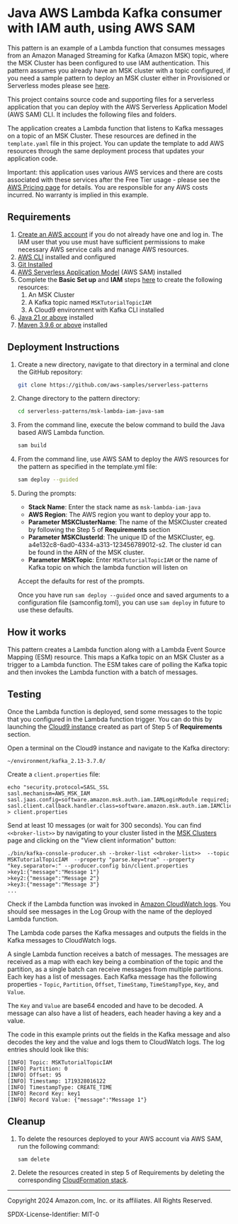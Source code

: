 # Java AWS Lambda Kafka consumer with IAM auth, using AWS SAM

This pattern is an example of a Lambda function that consumes messages from an Amazon Managed Streaming for Kafka (Amazon MSK) topic, where the MSK Cluster has been configured to use IAM authentication. This pattern assumes you already have an MSK cluster with a topic configured, if you need a sample pattern to deploy an MSK cluster either in Provisioned or Serverless modes please see [here](https://github.com/aws-samples/serverless-patterns/tree/main/msk-cfn-sasl-lambda/create-cluster-cfn).

This project contains source code and supporting files for a serverless application that you can deploy with the AWS Serverless Application Model (AWS SAM) CLI. It includes the following files and folders.

The application creates a Lambda function that listens to Kafka messages on a topic of an MSK Cluster. These resources are defined in the `template.yaml` file in this project. You can update the template to add AWS resources through the same deployment process that updates your application code.

Important: this application uses various AWS services and there are costs associated with these services after the Free Tier usage - please see the [AWS Pricing page](https://aws.amazon.com/pricing/) for details. You are responsible for any AWS costs incurred. No warranty is implied in this example.

## Requirements

1. [Create an AWS account](https://portal.aws.amazon.com/gp/aws/developer/registration/index.html) if you do not already have one and log in. The IAM user that you use must have sufficient permissions to make necessary AWS service calls and manage AWS resources.
2. [AWS CLI](https://docs.aws.amazon.com/cli/latest/userguide/install-cliv2.html) installed and configured
3. [Git Installed](https://git-scm.com/book/en/v2/Getting-Started-Installing-Git)
4. [AWS Serverless Application Model](https://docs.aws.amazon.com/serverless-application-model/latest/developerguide/serverless-sam-cli-install.html) (AWS SAM) installed
5. Complete the **Basic Set up** and **IAM** steps [here](https://github.com/aws-samples/serverless-patterns/tree/main/msk-cfn-sasl-lambda/create-cluster-cfn) to create the following resources:
   1. An MSK Cluster 
   2. A Kafka topic named `MSKTutorialTopicIAM`
   3. A Cloud9 environment with Kafka CLI installed
6. [Java 21 or above](https://docs.aws.amazon.com/corretto/latest/corretto-21-ug/downloads-list.html) installed
7. [Maven 3.9.6 or above](https://maven.apache.org/download.cgi) installed

## Deployment Instructions

1. Create a new directory, navigate to that directory in a terminal and clone the GitHub repository:
   ```bash
   git clone https://github.com/aws-samples/serverless-patterns
   ```

2. Change directory to the pattern directory:
   ```bash
   cd serverless-patterns/msk-lambda-iam-java-sam
   ```

3. From the command line, execute the below command to build the Java based AWS Lambda function.
   ```bash
   sam build
   ```

4. From the command line, use AWS SAM to deploy the AWS resources for the pattern as specified in the template.yml file:
   ```bash
   sam deploy --guided
   ```
5. During the prompts:

   * **Stack Name**: Enter the stack name as `msk-lambda-iam-java` 
   * **AWS Region**: The AWS region you want to deploy your app to.
   * **Parameter MSKClusterName**: The name of the MSKCluster created by following the Step 5 of **Requirements** section
   * **Parameter MSKClusterId**: The unique ID of the MSKCluster, eg. a4e132c8-6ad0-4334-a313-123456789012-s2. The cluster id can be found in the ARN of the MSK cluster.
   * **Parameter MSKTopic**: Enter `MSKTutorialTopicIAM` or the name of Kafka topic on which the lambda function will listen on

   Accept the defaults for rest of the prompts. 

   Once you have run `sam deploy --guided` once and saved arguments to a configuration file (samconfig.toml), you can use `sam deploy` in future to use these defaults.

## How it works

This pattern creates a Lambda function along with a Lambda Event Source Mapping (ESM) resource. This maps a Kafka topic on an MSK Cluster as a trigger to a Lambda function. The ESM takes care of polling the Kafka topic and then invokes the Lambda function with a batch of messages.

## Testing

Once the Lambda function is deployed, send some messages to the topic that you configured in the Lambda function trigger. You can do this by launching the [Cloud9 instance](https://console.aws.amazon.com/cloud9control/home) created as part of Step 5 of **Requirements** section.

Open a terminal on the Cloud9 instance and navigate to the Kafka directory:

   ```shell
   ~/environment/kafka_2.13-3.7.0/
   ```
Create a `client.properties` file:

```shell
echo "security.protocol=SASL_SSL
sasl.mechanism=AWS_MSK_IAM
sasl.jaas.config=software.amazon.msk.auth.iam.IAMLoginModule required;
sasl.client.callback.handler.class=software.amazon.msk.auth.iam.IAMClientCallbackHandler" > client.properties
```

Send at least 10 messages (or wait for 300 seconds). You can find `<<broker-list>>` by navigating to your cluster listed in the [MSK Clusters](https://console.aws.amazon.com/msk/home?#/clusters) page and clicking on the "View client information" button:

```shell
./bin/kafka-console-producer.sh --broker-list <<broker-list>>  --topic MSKTutorialTopicIAM  --property "parse.key=true" --property "key.separator=:" --producer.config bin/client.properties 
>key1:{"message":"Message 1"}
>key2:{"message":"Message 2"}
>key3:{"message":"Message 3"}
...

```

Check if the Lambda function was invoked in [Amazon CloudWatch logs](https://console.aws.amazon.com/cloudwatch/home?#logsV2:log-groups). You should see messages in the Log Group with the name of the deployed Lambda function.

The Lambda code parses the Kafka messages and outputs the fields in the Kafka messages to CloudWatch logs.

A single Lambda function receives a batch of messages. The messages are received as a map with each key being a combination of the topic and the partition, as a single batch can receive messages from multiple partitions. Each key has a list of messages. Each Kafka message has the following properties - `Topic`, `Partition`, `Offset`, `TimeStamp`, `TimeStampType`, `Key`, and `Value`.

The `Key` and `Value` are base64 encoded and have to be decoded. A message can also have a list of headers, each header having a key and a value.

The code in this example prints out the fields in the Kafka message and also decodes the key and the value and logs them to CloudWatch logs. The log entries should look like this:

```shell
[INFO] Topic: MSKTutorialTopicIAM
[INFO] Partition: 0
[INFO] Offset: 95
[INFO] Timestamp: 1719328016122
[INFO] TimestampType: CREATE_TIME
[INFO] Record Key: key1
[INFO] Record Value: {"message":"Message 1"}
```


## Cleanup

1. To delete the resources deployed to your AWS account via AWS SAM, run the following command:
    
    ```bash
    sam delete
    ```

2. Delete the resources created in step 5 of Requirements by deleting the corresponding [CloudFormation stack](https://console.aws.amazon.com/cloudformation/home?#/stacks).
---

Copyright 2024 Amazon.com, Inc. or its affiliates. All Rights Reserved.

SPDX-License-Identifier: MIT-0
